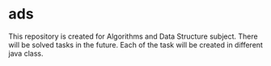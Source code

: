 # ads
This repository is created for Algorithms and Data Structure subject.
There will be solved tasks in the future.
Each of the task will be created in different java class.

